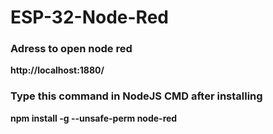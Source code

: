# ESP-32-Node-Red

### Adress to open node red 

 **http://localhost:1880/**
 
 ### Type this command in NodeJS CMD after installing 
 
  **npm install -g --unsafe-perm node-red**
